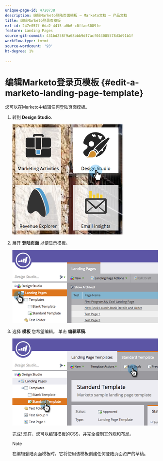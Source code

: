 ```yaml
---
unique-page-id: 4720738
description: 编辑Marketo登陆页面模板 — Marketo文档 — 产品文档
title: 编辑Marketo登录页模板
exl-id: 247e057f-6da2-4415-a0b6-c0ffae3089fe
feature: Landing Pages
source-git-commit: 431bd258f9a68bbb9df7acf043085578d3d91b1f
workflow-type: tm+mt
source-wordcount: '93'
ht-degree: 1%

---
```


# 编辑Marketo登录页模板 {#edit-a-marketo-landing-page-template}

您可以在Marketo中编辑任何登陆页面模板。

1. 转到 **Design Studio**.

   ![](assets/designstudio.png)

1. 展开 **登陆页面** 以便显示模板。

   ![](assets/image2015-5-21-12-3a40-3a3.png)

1. 选择 **模板** 您希望编辑。 单击 **编辑草稿**.

   ![](assets/image2015-5-21-12-3a37-3a54.png)

   完成! 现在，您可以编辑模板的CSS，并完全控制其外观和布局。

   >[!NOTE]
   >
   >在编辑登陆页面模板时，它将使用该模板创建任何登陆页面资产的草稿。
